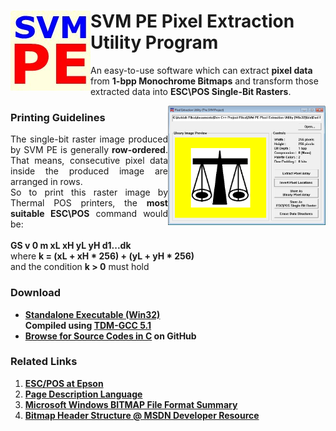 
<h1>
<img src="SVM_PE_WALL.jpg" alt="SVM PE" align="left">
SVM PE Pixel Extraction Utility Program
</h1>
<p>
An easy-to-use software which can extract <b>pixel data</b> from <b>1-bpp Monochrome Bitmaps</b>
and transform those extracted data into <b>ESC\POS Single-Bit Rasters</b>.
</p>

<img src="SVM_PE_SCRN1.jpg" alt="Main Window" align="right" width="50%" height="50%">

<h3>
Printing Guidelines
</h3>
<p align="justify">
The single-bit raster image produced by SVM PE is generally <b>row-ordered</b>. That means, consecutive pixel data
inside the produced image are arranged in rows.<br>So to print this raster image by Thermal POS printers,
the <b>most suitable ESC\POS</b> command would be:
<br><br><b>GS v 0 m xL xH yL yH d1...dk</b>
<br>where <b>k = (xL + xH * 256) + (yL + yH * 256)</b>
<br>and the condition <b>k > 0</b> must hold
</p>

<h3>Download</h3>
<ul>
<li><b>
<a href="https://github.com/AKD92/SVM-PE-Pixel-Extraction-Utility-Program/raw/master/bin/SVM_PE_UTIL.EXE">
Standalone Executable (Win32)
<br></a> Compiled using <a href="http://tdm-gcc.tdragon.net/about">TDM-GCC 5.1</a>
</b></li>
<li><b>
<a href="/src">Browse for Source Codes in C</a> on GitHub
</b></li>
</ul>

<h3>Related Links</h3>
<ol>
<li><b>
<a href="http://content.epson.de/fileadmin/content/files/RSD/downloads/escpos.pdf">ESC/POS at Epson</a>
</b></li>
<li><b>
<a href="https://en.wikipedia.org/wiki/Page_description_language">Page Description Language</a>
</b></li>
<li><b>
<a href="http://www.fileformat.info/format/bmp/egff.htm">Microsoft Windows BITMAP File Format Summary</a>
</b></li>
<li><b>
<a href="https://msdn.microsoft.com/en-us/library/windows/desktop/dd183376(v=vs.85).aspx">
Bitmap Header Structure @ MSDN Developer Resource</a>
</b></li>
</ol>
